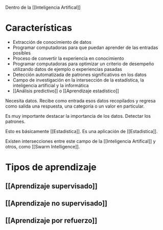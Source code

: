 Dentro de la [[Inteligencia Artifical]]

# Características
- Extracción de conocimiento de datos
- Programar computadoras para que puedan aprender de las entradas posibles
- Proceso de convertir la experiencia en conocimiento
- Programar computadoras para optimizar un criterio de desempeño utilizando datos de ejemplo o experiencias pasadas
- Detección automatizada de patrones significativos en los datos
- Campo de investigación en la intersección de la estadística, la inteligencia artificial y la informática
- [[Análisis predictivo]] o [[Aprendizaje estadístico]]

Necesita datos. Recibe como entrada esos datos recopilados y regresa como salida una respuesta, una categoría o un valor en particular.

Es muy importante destacar la importancia de los datos. Detectar los patrones. 

Esto es básicamente [[Estadistica]]. Es una aplicación de [[Estadistica]]. 

Existen intersecciones entre este campo de la [[Inteligencia Artifical]] y otros, como [[Swarm Intelligence]].  


# Tipos de aprendizaje

## [[Aprendizaje supervisado]]

## [[Aprendizaje no supervisado]]

## [[Aprendizaje por refuerzo]]
